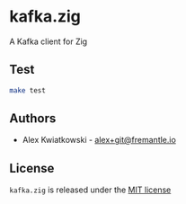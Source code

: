 # kafka.zig

A Kafka client for Zig

## Test

```sh
make test
```

## Authors

- Alex Kwiatkowski - alex+git@fremantle.io

## License

`kafka.zig` is released under the [MIT license](./LICENSE)
